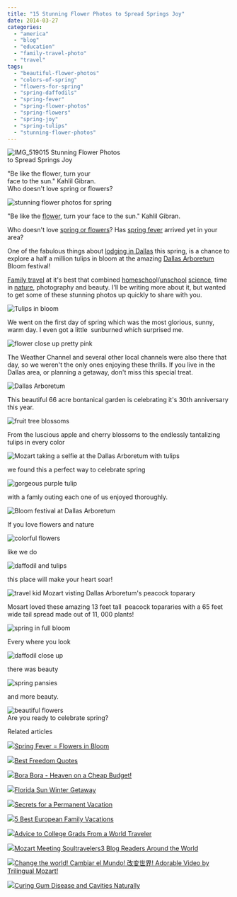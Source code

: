 ```yaml
---
title: "15 Stunning Flower Photos to Spread Springs Joy"
date: 2014-03-27
categories: 
  - "america"
  - "blog"
  - "education"
  - "family-travel-photo"
  - "travel"
tags: 
  - "beautiful-flower-photos"
  - "colors-of-spring"
  - "flowers-for-spring"
  - "spring-daffodils"
  - "spring-fever"
  - "spring-flower-photos"
  - "spring-flowers"
  - "spring-joy"
  - "spring-tulips"
  - "stunning-flower-photos"
---
```


![IMG_5190](https://pub-ac94b3f306b24c0dba4238943c97f2e1.r2.dev/6a00e5502a9507883301a73d96aaf8970d.jpg)15 Stunning Flower Photos  
to Spread Springs Joy  
  
"Be like the flower, turn your  
face to the sun." Kahlil Gibran.  
Who doesn't love spring or flowers?

<!--more-->  
![stunning flower photos for spring](https://pub-ac94b3f306b24c0dba4238943c97f2e1.r2.dev/6a00e5502a9507883301a3fcdcdb3f970b.png)  
  
  
"Be like the [flower](http://soultravelers3new.local/2011/07/beautiful-butterfly-flowers-and-family-travel.html "butterfly and flowers and travel"), turn your face to the sun." Kahlil Gibran.  
  
Who doesn't love [spring or flowers](http://soultravelers3new.local/2012/03/spring-fever-flowers-in-bloom.html "spring")? Has [spring fever](http://soultravelers3new.local/2013/04/spring-fever-tropical-flowers-in-asia.html "spring fever flowers") arrived yet in your area?

One of the fabulous things about [lodging in Dallas](http://soultravelers3new.local/2014/02/best-extended-stay-hotel-in-dallas-hawthorn-suites-addison-galleria.html "lodging in dallas best hotel") this spring, is a chance to explore a half a million tulips in bloom at the amazing [Dallas Arboretum](http://www.dallasarboretum.org/ "dallas arboretum") Bloom festival!  
  
[Family travel](http://soultravelers3new.local/around-the-world-family-travel/ "family travel tips") at it's best that combined [homeschoo](http://soultravelers3new.local/2010/03/long-term-family-travel-homeschool-roadschool-world-school-digitalnomad-lifestyle-design-virtual-.html "homeschool")l/[unschool](http://soultravelers3new.local/2013/01/world-school-education-at-its-best-.html "unschool and travel") [science](http://soultravelers3new.local/2014/02/home-school-science-unschool-and-world-school-tips.html "unschool science"), time in [nature](http://soultravelers3new.local/2013/08/grounding-earthing-nature-better-health.html "nature"), photography and beauty. I'll be writing more about it, but wanted to get some of these stunning photos up quickly to share with you.  
  
![Tulips in bloom](https://pub-ac94b3f306b24c0dba4238943c97f2e1.r2.dev/6a00e5502a9507883301a5118c8331970c.png)  
  
We went on the first day of spring which was the most glorious, sunny, warm day. I even got a little  sunburned which surprised me.  
  
![flower close up pretty pink](https://pub-ac94b3f306b24c0dba4238943c97f2e1.r2.dev/6a00e5502a9507883301a3fcdcdb77970b.png)  
  
  
The Weather Channel and several other local channels were also there that day, so we weren't the only ones enjoying these thrills. If you live in the Dallas area, or planning a getaway, don't miss this special treat.  
  
  
![Dallas Arboretum](https://pub-ac94b3f306b24c0dba4238943c97f2e1.r2.dev/6a00e5502a9507883301a5118c835f970c.png)  
  
This beautiful 66 acre bontanical garden is celebrating it's 30th anniversary this year.  
  
![fruit tree blossoms](https://pub-ac94b3f306b24c0dba4238943c97f2e1.r2.dev/6a00e5502a9507883301a5118c838e970c.png)  
  
  
From the luscious apple and cherry blossoms to the endlessly tantalizing tulips in every color  
  
![Mozart taking a selfie at the Dallas Arboretum with tulips](https://pub-ac94b3f306b24c0dba4238943c97f2e1.r2.dev/6a00e5502a9507883301a3fcdcdbda970b.png)  
  
  
we found this a perfect way to celebrate spring  
  
![gorgeous purple tulip](https://pub-ac94b3f306b24c0dba4238943c97f2e1.r2.dev/6a00e5502a9507883301a5118c83d4970c.png)  
  
  
with a famly outing each one of us enjoyed thoroughly.  
  
  
![Bloom festival at Dallas Arboretum](https://pub-ac94b3f306b24c0dba4238943c97f2e1.r2.dev/6a00e5502a9507883301a73d97b277970d.png)  
  
  
If you love flowers and nature  
  
![colorful flowers](https://pub-ac94b3f306b24c0dba4238943c97f2e1.r2.dev/6a00e5502a9507883301a3fcdcdcb3970b.png)  
  
  
like we do  
  
![daffodil and tulips](https://pub-ac94b3f306b24c0dba4238943c97f2e1.r2.dev/6a00e5502a9507883301a5118c84dd970c.png)  
  
  
this place will make your heart soar!  
  
  
![travel kid Mozart visting Dallas Arboretum's peacock toparary](https://pub-ac94b3f306b24c0dba4238943c97f2e1.r2.dev/6a00e5502a9507883301a73d97b234970d.png)  
  
  
Mosart loved these amazing 13 feet tall  peacock topararies with a 65 feet wide tail spread made out of 11, 000 plants!  
  
  
![spring in full bloom](https://pub-ac94b3f306b24c0dba4238943c97f2e1.r2.dev/6a00e5502a9507883301a73d97b43b970d.png)  
  
Every where you look  
  
![daffodil close up](https://pub-ac94b3f306b24c0dba4238943c97f2e1.r2.dev/6a00e5502a9507883301a73d97b459970d.png)  
  
  
there was beauty  
  
![spring pansies](https://pub-ac94b3f306b24c0dba4238943c97f2e1.r2.dev/6a00e5502a9507883301a73d97b491970d.png)  
  
  
and more beauty.  
  
![beautiful flowers](https://pub-ac94b3f306b24c0dba4238943c97f2e1.r2.dev/6a00e5502a9507883301a5118c8739970c.png)  
Are you ready to celebrate spring?

Related articles

[![](http://i.zemanta.com/80951626_80_80.jpg)](http://soultravelers3new.local/2012/03/spring-fever-flowers-in-bloom.html)[Spring Fever = Flowers in Bloom](http://soultravelers3new.local/2012/03/spring-fever-flowers-in-bloom.html)

[![](http://i.zemanta.com/182334280_80_80.jpg)](http://soultravelers3new.local/2013/07/best-freedom-quotes.html)[Best Freedom Quotes](http://soultravelers3new.local/2013/07/best-freedom-quotes.html)

[![](http://i.zemanta.com/92363554_80_80.jpg)](http://soultravelers3new.local/2012/06/bora-bora-heaven-on-a-cheap-budget.html)[Bora Bora - Heaven on a Cheap Budget!](http://soultravelers3new.local/2012/06/bora-bora-heaven-on-a-cheap-budget.html)

[![](http://i.zemanta.com/noimg_108_80_80.jpg)](http://soultravelers3new.local/2012/01/florida-sun-winter-getaway.html)[Florida Sun Winter Getaway](http://soultravelers3new.local/2012/01/florida-sun-winter-getaway.html)

[![](http://i.zemanta.com/197008054_80_80.jpg)](http://soultravelers3new.local/2013/08/secrets-for-a-permanent-vacation-travel-tips.html)[Secrets for a Permanent Vacation](http://soultravelers3new.local/2013/08/secrets-for-a-permanent-vacation-travel-tips.html)

[![](http://i.zemanta.com/noimg_49_80_80.jpg)](http://soultravelers3new.local/2012/02/5-best-european-family-vacations.html)[5 Best European Family Vacations](http://soultravelers3new.local/2012/02/5-best-european-family-vacations.html)

[![](http://i.zemanta.com/91218951_80_80.jpg)](http://soultravelers3new.local/2012/05/advice-to-college-grads-from-a-world-traveler.html)[Advice to College Grads From a World Traveler](http://soultravelers3new.local/2012/05/advice-to-college-grads-from-a-world-traveler.html)

[![](http://i.zemanta.com/239455677_80_80.jpg)](http://soultravelers3new.local/2014/01/mozart-meeting-soultravelers3-blog-readers-around-the-world.html)[Mozart Meeting Soultravelers3 Blog Readers Around the World](http://soultravelers3new.local/2014/01/mozart-meeting-soultravelers3-blog-readers-around-the-world.html)

[![](http://i.zemanta.com/230838918_80_80.jpg)](http://soultravelers3new.local/2013/12/change-the-world-cambiar-el-mundo-%E6%94%B9%E5%8F%98%E4%B8%96%E7%95%8C-adorable-video-by-trilingual-mozart-.html)[Change the world! Cambiar el Mundo! 改变世界! Adorable Video by Trilingual Mozart!](http://soultravelers3new.local/2013/12/change-the-world-cambiar-el-mundo-%E6%94%B9%E5%8F%98%E4%B8%96%E7%95%8C-adorable-video-by-trilingual-mozart-.html)

[![](http://i.zemanta.com/154024597_80_80.jpg)](http://soultravelers3new.local/2013/03/curing-gum-disease-and-cavities-naturally.html)[Curing Gum Disease and Cavities Naturally](http://soultravelers3new.local/2013/03/curing-gum-disease-and-cavities-naturally.html)
